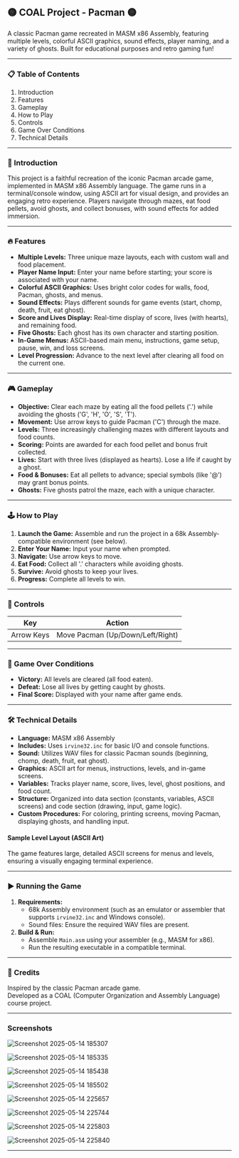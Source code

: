 ## 🟡 COAL Project - Pacman 🟡

A classic Pacman game recreated in MASM x86 Assembly, featuring multiple levels, colorful ASCII graphics, sound effects, player naming, and a variety of ghosts. Built for educational purposes and retro gaming fun!

---

### 📋 Table of Contents
1. Introduction
2. Features
3. Gameplay
4. How to Play
5. Controls
6. Game Over Conditions
7. Technical Details

---

### 🌟 Introduction

This project is a faithful recreation of the iconic Pacman arcade game, implemented in MASM x86 Assembly language. The game runs in a terminal/console window, using ASCII art for visual design, and provides an engaging retro experience. Players navigate through mazes, eat food pellets, avoid ghosts, and collect bonuses, with sound effects for added immersion.

---

### 🔥 Features

- **Multiple Levels:** Three unique maze layouts, each with custom wall and food placement.
- **Player Name Input:** Enter your name before starting; your score is associated with your name.
- **Colorful ASCII Graphics:** Uses bright color codes for walls, food, Pacman, ghosts, and menus.
- **Sound Effects:** Plays different sounds for game events (start, chomp, death, fruit, eat ghost).
- **Score and Lives Display:** Real-time display of score, lives (with hearts), and remaining food.
- **Five Ghosts:** Each ghost has its own character and starting position.
- **In-Game Menus:** ASCII-based main menu, instructions, game setup, pause, win, and loss screens.
- **Level Progression:** Advance to the next level after clearing all food on the current one.

---

### 🎮 Gameplay

- **Objective:** Clear each maze by eating all the food pellets ('.') while avoiding the ghosts ('G', 'H', 'O', 'S', 'T').
- **Movement:** Use arrow keys to guide Pacman ('C') through the maze.
- **Levels:** Three increasingly challenging mazes with different layouts and food counts.
- **Scoring:** Points are awarded for each food pellet and bonus fruit collected.
- **Lives:** Start with three lives (displayed as hearts). Lose a life if caught by a ghost.
- **Food & Bonuses:** Eat all pellets to advance; special symbols (like '@') may grant bonus points.
- **Ghosts:** Five ghosts patrol the maze, each with a unique character.

---

### 🕹️ How to Play

1. **Launch the Game:** Assemble and run the project in a 68k Assembly-compatible environment (see below).
2. **Enter Your Name:** Input your name when prompted.
3. **Navigate:** Use arrow keys to move.
4. **Eat Food:** Collect all '.' characters while avoiding ghosts.
5. **Survive:** Avoid ghosts to keep your lives.
6. **Progress:** Complete all levels to win.

---

### 🎯 Controls

| Key         | Action                   |
|-------------|--------------------------|
| Arrow Keys  | Move Pacman (Up/Down/Left/Right) |

---

### 🛑 Game Over Conditions

- **Victory:** All levels are cleared (all food eaten).
- **Defeat:** Lose all lives by getting caught by ghosts.
- **Final Score:** Displayed with your name after game ends.

---

### 🛠️ Technical Details

- **Language:** MASM x86 Assembly
- **Includes:** Uses `irvine32.inc` for basic I/O and console functions.
- **Sound:** Utilizes WAV files for classic Pacman sounds (beginning, chomp, death, fruit, eat ghost).
- **Graphics:** ASCII art for menus, instructions, levels, and in-game screens.
- **Variables:** Tracks player name, score, lives, level, ghost positions, and food count.
- **Structure:** Organized into data section (constants, variables, ASCII screens) and code section (drawing, input, game logic).
- **Custom Procedures:** For coloring, printing screens, moving Pacman, displaying ghosts, and handling input.

#### Sample Level Layout (ASCII Art)

The game features large, detailed ASCII screens for menus and levels, ensuring a visually engaging terminal experience.

---

### ▶️ Running the Game

1. **Requirements:**  
   - 68k Assembly environment (such as an emulator or assembler that supports `irvine32.inc` and Windows console).
   - Sound files: Ensure the required WAV files are present.
2. **Build & Run:**  
   - Assemble `Main.asm` using your assembler (e.g., MASM for x86).
   - Run the resulting executable in a compatible terminal.

---

### 🙏 Credits

Inspired by the classic Pacman arcade game.  
Developed as a COAL (Computer Organization and Assembly Language) course project.

---

### Screenshots

![Screenshot 2025-05-14 185307](https://github.com/user-attachments/assets/80af82ab-ba19-49e5-8d80-618c6dcb8918)

![Screenshot 2025-05-14 185335](https://github.com/user-attachments/assets/c25c38cb-ad31-4bb3-a4b2-2aa7f0b0903a)

![Screenshot 2025-05-14 185438](https://github.com/user-attachments/assets/302d9e53-4291-444e-acd2-884d05163bbd)

![Screenshot 2025-05-14 185502](https://github.com/user-attachments/assets/ae04c94a-e60f-4ee8-a2d8-a9a9a7f569bd)

![Screenshot 2025-05-14 225657](https://github.com/user-attachments/assets/ab51ce05-21f9-44ea-a05f-43d809e18aab)

![Screenshot 2025-05-14 225744](https://github.com/user-attachments/assets/be0d3cf7-9457-449a-a272-7777ce2764b0)

![Screenshot 2025-05-14 225803](https://github.com/user-attachments/assets/59fa1491-8778-487f-8950-be6d22718a37)

![Screenshot 2025-05-14 225840](https://github.com/user-attachments/assets/413c60fb-4141-4b06-9b4e-bd082d0d2970)

---

